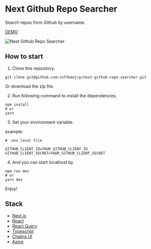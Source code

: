 # Next Github Repo Searcher

Search repos from Github by username.

[DEMO](https://next-github-repo-searcher.vercel.app/)

![Next Github Repo Searcher](https://res.cloudinary.com/coffmanjrp-dev/image/upload/v1643180013/coffmanjrp.io/next_github_repo_searcher_7739c60c1a.png)

## How to start

1. Clone this repository.

```
git clone git@github.com:coffmanjrp/next-github-repo-searcher.git
```

Or download the zip file.

2. Run following command to install the dependencies.

```
npm install
# or
yarn
```

3. Set your environment variable.

example:

```
# .env.local file

GITHUB_CLIENT_ID=YOUR_GITHUB_CLIENT_ID
GITHUB_CLIENT_SECRET=YOUR_GITHUB_CLIENT_SECRET
```

4. And you can start localhost by

```
npm run dev
# or
yarn dev
```

Enjoy!

## Stack

- [Next.js](https://nextjs.org/)
- [React](https://reactjs.org/)
- [React Query](https://react-query.tanstack.com/)
- [Typescript](https://www.typescriptlang.org/)
- [Chakra UI](https://chakra-ui.com/)
- [Axios](https://axios-http.com/)
